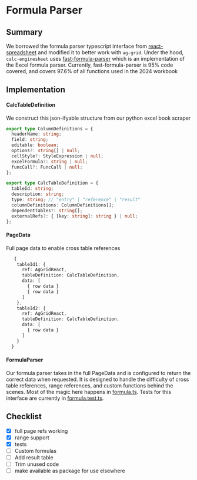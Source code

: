 # Formula Parser

## Summary

We borrowed the formula parser typescript interface from [react-spreadsheet](https://github.com/iddan/react-spreadsheet) and modified it to better work with `ag-grid`. Under the hood, `calc-enginesheet` uses [fast-formula-parser](https://github.com/iddan/fast-formula-parser) which is an implementation of the Excel formula parser. Currently, fast-formula-parser is 95% code covered, and covers 97.6% of all functions used in the 2024 workbook

## Implementation

#### CalcTableDefinition

We construct this json-ifyable structure from our python excel book scraper

```typescript
export type ColumnDefinitions = {
  headerName: string;
  field: string;
  editable: boolean;
  options?: string[] | null;
  cellStyle?: StyleExpression | null;
  excelFormula?: string | null;
  funcCall?: FuncCall | null;
};

export type CalcTableDefinition = {
  tableId: string;
  description: string;
  type: string; // "entry" | "reference" | "result"
  columnDefinitions: ColumnDefinitions[];
  dependentTables?: string[];
  externalRefs?: { [key: string]: string } | null;
};
```

#### PageData

Full page data to enable cross table references

```typescript
   {
    tableId1: {
      ref: AgGridReact,
      tableDefinition: CalcTableDefinition,
      data: [
        { row data }
        { row data }
      ]
    },
    tableId2: {
      ref: AgGridReact,
      tableDefinition: CalcTableDefinition,
      data: [
        { row data }
      ]
    }
  }
```

#### FormulaParser

Our formula parser takes in the full PageData and is configured to return the correct data when requested. It is designed to handle the difficulty of cross table references, range references, and custom functions behind the scenes.
Most of the magic here happens in [formula.ts](./engine/formula.ts). Tests for this interface are currently in [formula.test.ts](./engine/formula.test.ts).

## Checklist

- [x] full page refs working
- [x] range support
- [x] tests
- [ ] Custom formulas
- [ ] Add result table
- [ ] Trim unused code
- [ ] make available as package for use elsewhere

